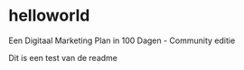 # helloworld
Een Digitaal Marketing Plan in 100 Dagen - Community editie

Dit is een test van de readme
